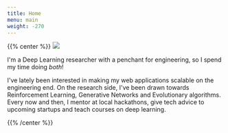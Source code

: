 ```yaml
---
title: Home
menu: main
weight: -270
---
```

<meta name="viewport" content="width=device-width, initial-scale=1">
{{% center %}}
<img class="profile_photo" src="/img/profile.jpg"></img>

I'm a Deep Learning researcher with a penchant for engineering, so I spend my time doing *both*!

I've lately been interested in making my web applications scalable on the engineering end. On the research side, I've been drawn towards Reinforcement Learning, Generative Networks and Evolutionary algorithms. Every now and then, I mentor at local hackathons, give tech advice to upcoming startups and teach courses on deep learning.


{{% /center %}}